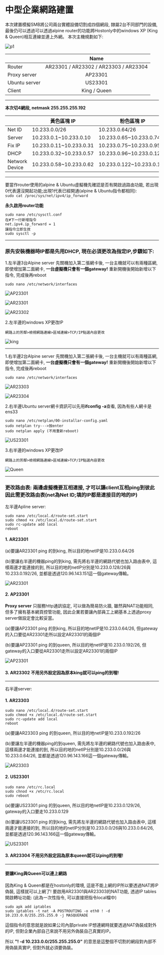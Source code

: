 # **中型企業網路建置**
本次建置模擬SMB將公司兩台實體設備切割成四個網段, 隸屬2台不同部門的設備, 最後仍可以透過可以透過alpine router的功能將Hostonly中的windows XP (King & Queen)相互連線並連上外網。 本次主機規劃如下:


![p1](https://i.imgur.com/K1Y7u6E.png)


|               |                 Name                  |
| ------------- |:-------------------------------------:|
| Router        | AR23301 / AR23302 / AR23303 / AR23304 |
| Proxy server  |                AP23301                |
| Ubuntu server |                US23301                |
| Client        |             King / Queen              |

-----

**本次切4網段, netmask 255.255.255.192**

|                | 黃色區塊 IP              |  粉色區塊 IP   |  綠色區塊 IP   | 紫色區塊 IP             |
| -------------- | ----------------------- | --- | --- | ----------------------- |
| Net ID         | 10.233.0.0/26           | 10.233.0.64/26          |  10.233.0.128/26        | 10.233.0.192/26|
| Server         | 10.233.0.1~10.233.0.10  |10.233.0.65~10.233.0.74  |10.233.0.129~10.233.0.138| 10.233.0.193~10.233.0.202|
| Fix IP         | 10.233.0.11~10.233.0.31 |10.233.0.75~10.233.0.95  |10.233.0.139~10.233.0.159| 10.233.0.203~10.233.0.223|
| DHCP           | 10.233.0.32~10.233.0.57 |10.233.0.96~10.233.0.121 |10.233.0.160~10.233.0.185| 10.233.0.224~10.233.0.249|
| Network Device | 10.233.0.58~10.233.0.62 |10.233.0.122~10.233.0.126|10.233.0.186~10.233.0.190| 10.233.0.250~10.233.0.254|

-----

要當作router使用的alpine & Ubuntu虛擬機先確認是否有開啟過路由功能, 若出現0代表還沒開起功能;出現1代表已經開通(alpine & Ubuntu指令都相同):    
`sudo cat /proc/sys/net/ipv4/ip_forward`

**永久啟用router功能**
```
sudo nano /etc/sysctl.conf
在#下一行新增指令
net.ipv4.ip_forward = 1
讓指令立即生效
sudo sysctl -p
```

------

 ### 原先安裝機器時IP都是先用DHCP, 現在必須更改為指定IP,步驟如下:

1.左半邊3台Alpine server 先關機加入第二張網卡後, 一台主機就可以有兩種區網, 即使增加第二面網卡, **一台虛擬機只會有一個gateway!** 重新開機後開始新增以下指令, 完成後再reboot

`sudo nano /etc/network/interfaces`

![AP23301](https://i.imgur.com/Tz2X4Rz.jpg)

![AR23301](https://i.imgur.com/ImtV8qk.jpg)

![AR23302](https://i.imgur.com/ttS9Zw7.jpg)



2.左半邊的windows XP更改IP

`網路上的芳鄰>檢視網路連線>區域連線>TCP/IP點選內容更改`

![king](https://i.imgur.com/Yv9IEBK.jpg)

--------

1.右半邊2台Alpine server 先關機加入第二張網卡後, 一台主機就可以有兩種區網, 即使增加第二面網卡, **一台虛擬機只會有一個gateway!** 重新開機後開始新增以下指令, 完成後再reboot

`sudo nano /etc/network/interfaces`

![AR23303](https://i.imgur.com/yuy3Gr0.jpg)

![AR23304](https://i.imgur.com/tLktNJM.jpg)



2.右半邊Ubuntu server網卡資訊可以先用**ifconfig -a**查看, 因為有些人網卡是ens33

```
sudo nano /etc/netplan/00-installar-config.yaml
sudo netplan try--->按enter
sudo netplan apply (不用重新reboot)
```

![US23301](https://i.imgur.com/UfOTDIX.jpg)



3.右半邊的windows XP更改IP

`網路上的芳鄰>檢視網路連線>區域連線>TCP/IP點選內容更改`

![Queen](https://i.imgur.com/jHejAun.jpg)

------

### 更改路由表: 兩邊虛擬機要互相連接, 才可以讓client互相ping到彼此因此需更改路由表(net為Net ID;填的IP都是連接目的地的IP)

左半邊Apline server:

```
sudo nano /etc/local.d/route-set.start
sudo chmod +x /etc/local.d/route-set.start
sudo rc-update add local
reboot
```

####  1. AR23301
(a)要讓AR23301 ping 的到king, 所以目的地netIP是10.233.0.64/26

(b)要讓右半邊的機器ping的到king, 需先將右半邊的網路代號也加入路由表中, 這樣兩邊才能連接的到, 所以目的地的netIP分別是10.233.0.128/26與10.233.0.192/26, 並都是透過120.96.143.151這一個gateway傳輸。

![AR23301](https://i.imgur.com/hqvK5cw.jpg)


#### 2. AP23301
**Proxy server** 只服務http通訊協定, 可以做為簡易防火牆, 雖然與NAT功能相同, 但多了擁有基本網頁控管功能, 因此企業若要讓內部員工上網基本上透過proxy server做設定會比較妥當。

(a)要讓AP23301 ping 的到king, 所以目的地netIP是10.233.0.64/26, 但gateway的入口要從AR23301走所以設定AR23301的兩個IP

(b)要讓AP23301 ping 的到queen, 所以目的地netIP是10.233.0.192/26, 但gateway的入口要從AR23301走所以設定AR23301的兩個IP

![AP23301](https://i.imgur.com/CwTDF0y.jpg)


#### 3. AR23302 不用另外設定因為原本king就可以ping的到喔!

------

右半邊server:

####  1. AR23303
```
sudo nano /etc/local.d/route-set.start
sudo chmod +x /etc/local.d/route-set.start
sudo rc-update add local
reboot
```
(a)要讓AR23303 ping 的到queen, 所以目的地netIP是10.233.0.192/26

(b)要讓左半邊的機器ping的到queen, 需先將左半邊的網路代號也加入路由表中, 這樣兩邊才能連接的到, 所以目的地的netIP分別是10.233.0.0/26與10.233.0.64/26, 並都是透過120.96.143.166這一個gateway傳輸。

![AR23303](https://i.imgur.com/7zgh0Yl.jpg)


#### 2. US23301
```
sudo nano /etc/rc.local
sudo chnod +x /etc/rc.local
sudo reboot
```
(a)要讓US23301 ping 的到queen, 所以目的地netIP是10.233.0.129/26, gateway的入口要走10.233.0.129

(b)要讓US23301 ping 的到king, 需先將左半邊的網路代號也加入路由表中, 這樣兩邊才能連接的到, 所以目的地的netIP分別是10.233.0.0/26與10.233.0.64/26, 並都是透過120.96.143.166這一個gateway傳輸。

![US23301](https://i.imgur.com/w9fPzFW.jpg)


#### 3. AR23304 不用另外設定因為原本queen就可以ping的到喔!

-----

#### 要讓King與Queen可以連上網路

因為King & Queen都是在hostonly的環境, 這是不能上網的IP所以要透過NAT將IP偽裝, 這樣就可以上網了!
要啟用AR23301與AR23303的NAT功能, 透過IP tables開啟轉址功能:
(此為一次性指令, 可以直接把指令local檔中)
```
sudo apk add iptables
sudo iptables -t nat -A POSTROUTING -o eth0 ! -d 10.233.0.0/255.255.255.0 -j MASQUERADE
```
這個指令的意思就是說如果公司內部private IP想連網時就要透過NAT偽裝成對外的IP, 但對企業內部自己來說不用另外偽裝自己真實的IP。

所以 **"! -d 10.233.0.0/255.255.255.0"** 的意思是這整個不切割的網段對內部不用偽裝真實IP, 但對外就必須要偽裝。